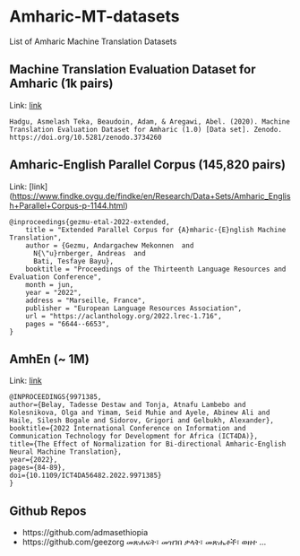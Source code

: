 # Amharic-MT-datasets
List of Amharic Machine Translation Datasets 

## Machine Translation Evaluation Dataset for Amharic (1k pairs)
Link: [link](https://zenodo.org/record/3734260#.ZG6b5XZBxhF)
```
Hadgu, Asmelash Teka, Beaudoin, Adam, & Aregawi, Abel. (2020). Machine Translation Evaluation Dataset for Amharic (1.0) [Data set]. Zenodo. https://doi.org/10.5281/zenodo.3734260
```

## Amharic-English Parallel Corpus (145,820 pairs)
Link: [link] (https://www.findke.ovgu.de/findke/en/Research/Data+Sets/Amharic_English+Parallel+Corpus-p-1144.html) 
```
@inproceedings{gezmu-etal-2022-extended,
    title = "Extended Parallel Corpus for {A}mharic-{E}nglish Machine Translation",
    author = {Gezmu, Andargachew Mekonnen  and
      N{\"u}rnberger, Andreas  and
      Bati, Tesfaye Bayu},
    booktitle = "Proceedings of the Thirteenth Language Resources and Evaluation Conference",
    month = jun,
    year = "2022",
    address = "Marseille, France",
    publisher = "European Language Resources Association",
    url = "https://aclanthology.org/2022.lrec-1.716",
    pages = "6644--6653",
}
```

## AmhEn (~ 1M) 
Link: [link](https://github.com/EthioNLP/Resource) 
```
@INPROCEEDINGS{9971385,  
author={Belay, Tadesse Destaw and Tonja, Atnafu Lambebo and Kolesnikova, Olga and Yimam, Seid Muhie and Ayele, Abinew Ali and Haile, Silesh Bogale and Sidorov, Grigori and Gelbukh, Alexander},  
booktitle={2022 International Conference on Information and Communication Technology for Development for Africa (ICT4DA)},   
title={The Effect of Normalization for Bi-directional Amharic-English Neural Machine Translation},   
year={2022},  
pages={84-89},  
doi={10.1109/ICT4DA56482.2022.9971385}
}
```

## Github Repos 
<ul>
  <li> https://github.com/admasethiopia
  <li> https://github.com/geezorg መጽሐፍት፣ መዝገበ ቃላት፣ መጽሔቶች፣ ወዘተ ... 
</ul> 
